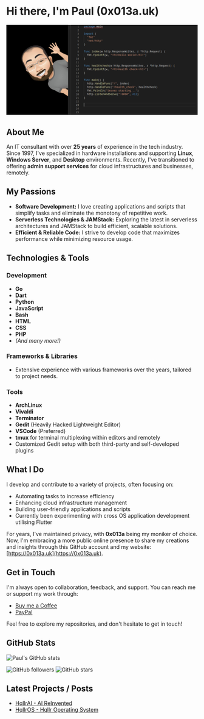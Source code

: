 # Hi there, I'm Paul (0x013a.uk)

![0x013a-uk](bitmap-github.png)

## About Me

An IT consultant with over **25 years** of experience in the tech industry. Since 1997, I've specialized in hardware installations and supporting **Linux**, **Windows Server**, and **Desktop** environments. Recently, I've transitioned to offering **admin support services** for cloud infrastructures and businesses, remotely.


## My Passions

- **Software Development:** I love creating applications and scripts that simplify tasks and eliminate the monotony of repetitive work.
- **Serverless Technologies & JAMStack:** Exploring the latest in serverless architectures and JAMStack to build efficient, scalable solutions.
- **Efficient & Reliable Code:** I strive to develop code that maximizes performance while minimizing resource usage.


## Technologies & Tools

### Development

- **Go**
- **Dart**
- **Python**
- **JavaScript**
- **Bash**
- **HTML**
- **CSS**
- **PHP**
- *(And many more!)*

### Frameworks & Libraries
- Extensive experience with various frameworks over the years, tailored to project needs.

### Tools

- **ArchLinux**
- **Vivaldi**
- **Terminator**
- **Gedit** (Heavily Hacked Lightweight Editor)
- **VSCode** (Preferred)
- **tmux** for terminal multiplexing within editors and remotely
- Customized Gedit setup with both third-party and self-developed plugins


## What I Do

I develop and contribute to a variety of projects, often focusing on:

- Automating tasks to increase efficiency
- Enhancing cloud infrastructure management
- Building user-friendly applications and scripts
- Currently been experimenting with cross OS application development utilising Flutter

For years, I've maintained privacy, with **0x013a** being my moniker of choice. Now, I'm embracing a more public online presence to share my creations and insights through this GitHub account and my website: [https://0x013a.uk](https://0x013a.uk).


## Get in Touch

I'm always open to collaboration, feedback, and support. You can reach me or support my work through:

- [Buy me a Coffee](https://buymeacoffee.com/0x013a.uk)
- [PayPal](https://paypal.me/iictc)
<!-- **GoCardless** -->


Feel free to explore my repositories, and don't hesitate to get in touch!


## GitHub Stats

![Paul's GitHub stats](https://github-readme-stats.vercel.app/api?username=0x013a-uk&show_icons=true&theme=radical)


![GitHub followers](https://img.shields.io/github/followers/0x013a-uk?style=social)
![GitHub stars](https://img.shields.io/github/stars/0x013a-uk?style=social)


## Latest Projects / Posts

<!-- Replace the links below with your latest blog posts from your website if available 
- [Understanding Serverless Architectures](https://0x013a.uk/serverless-architectures)
- [Automating Tasks with Python Scripts](https://0x013a.uk/automating-tasks-python)
-->

- [HqllrAI - AI ReInvented](https://github.com/0x013a-uk/HqllrAI)
- [HqllrOS - Hqllr Operating System](https://github.com/0x013a-uk/HqllrOS)


















<!--
**0x013a-uk/0x013a-uk** is a ✨ _special_ ✨ repository because its `README.md` (this file) appears on your GitHub profile.

Here are some ideas to get you started:

- 🔭 I’m currently working on ...
- 🌱 I’m currently learning ...
- 👯 I’m looking to collaborate on ...
- 🤔 I’m looking for help with ...
- 💬 Ask me about ...
- 📫 How to reach me: ...
- 😄 Pronouns: ...
- ⚡ Fun fact: ...
-->
